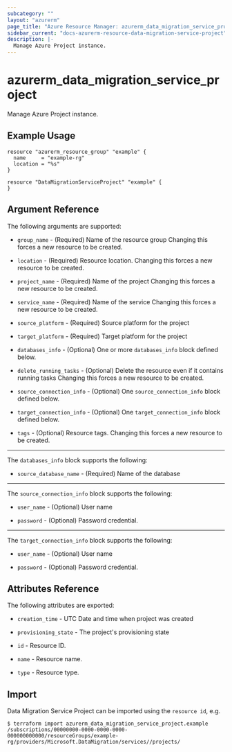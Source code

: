 ```yaml
---
subcategory: ""
layout: "azurerm"
page_title: "Azure Resource Manager: azurerm_data_migration_service_project"
sidebar_current: "docs-azurerm-resource-data-migration-service-project"
description: |-
  Manage Azure Project instance.
---
```


# azurerm_data_migration_service_project

Manage Azure Project instance.


## Example Usage

```hcl
resource "azurerm_resource_group" "example" {
  name     = "example-rg"
  location = "%s"
}

resource "DataMigrationServiceProject" "example" {
}
```

## Argument Reference

The following arguments are supported:

* `group_name` - (Required) Name of the resource group Changing this forces a new resource to be created.

* `location` - (Required) Resource location. Changing this forces a new resource to be created.

* `project_name` - (Required) Name of the project Changing this forces a new resource to be created.

* `service_name` - (Required) Name of the service Changing this forces a new resource to be created.

* `source_platform` - (Required) Source platform for the project

* `target_platform` - (Required) Target platform for the project

* `databases_info` - (Optional) One or more `databases_info` block defined below.

* `delete_running_tasks` - (Optional) Delete the resource even if it contains running tasks Changing this forces a new resource to be created.

* `source_connection_info` - (Optional) One `source_connection_info` block defined below.

* `target_connection_info` - (Optional) One `target_connection_info` block defined below.

* `tags` - (Optional) Resource tags. Changing this forces a new resource to be created.

---

The `databases_info` block supports the following:

* `source_database_name` - (Required) Name of the database

---

The `source_connection_info` block supports the following:

* `user_name` - (Optional) User name

* `password` - (Optional) Password credential.

---

The `target_connection_info` block supports the following:

* `user_name` - (Optional) User name

* `password` - (Optional) Password credential.

## Attributes Reference

The following attributes are exported:

* `creation_time` - UTC Date and time when project was created

* `provisioning_state` - The project's provisioning state

* `id` - Resource ID.

* `name` - Resource name.

* `type` - Resource type.


## Import

Data Migration Service Project can be imported using the `resource id`, e.g.

```shell
$ terraform import azurerm_data_migration_service_project.example /subscriptions/00000000-0000-0000-0000-000000000000/resourceGroups/example-rg/providers/Microsoft.DataMigration/services//projects/
```
